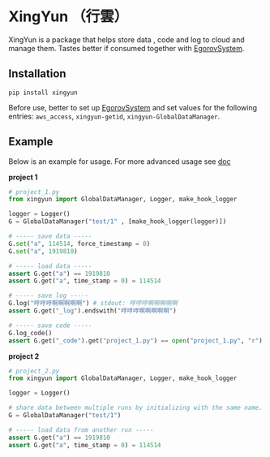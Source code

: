 # XingYun （行雲）

XingYun is a package that helps store data , code and log to cloud and manage them. Tastes better if consumed together with [EgorovSystem](https://github.com/FFTYYY/EgorovSystem/tree/main).

## Installation

`pip install xingyun`

Before use, better to set up [EgorovSystem](https://github.com/FFTYYY/EgorovSystem/tree/main) and set values for the following entries: `aws_access`, `xingyun-getid`, `xingyun-GlobalDataManager`.


## Example

Below is an example for usage. For more advanced usage see [doc](https://fftyyy.github.io/XingYun/)

__project 1__
```python
# project_1.py
from xingyun import GlobalDataManager, Logger, make_hook_logger

logger = Logger()
G = GlobalDataManager("test/1" , [make_hook_logger(logger)])

# ----- save data -----
G.set("a", 114514, force_timestamp = 0)
G.set("a", 1919810)

# ----- load data -----
assert G.get("a") == 1919810
assert G.get("a", time_stamp = 0) = 114514

# ----- save log -----
G.log("哼哼哼啊啊啊啊啊") # stdout: 哼哼哼啊啊啊啊啊
assert G.get("_log").endswith("哼哼哼啊啊啊啊啊")

# ----- save code -----
G.log_code()
assert G.get("_code").get("project_1.py") == open("project_1.py", "r").read()
```

__project 2__
```python
# project_2.py
from xingyun import GlobalDataManager, Logger, make_hook_logger

logger = Logger()

# share data between multiple runs by initializing with the same name.
G = GlobalDataManager("test/1")

# ----- load data from another run -----
assert G.get("a") == 1919810
assert G.get("a", time_stamp = 0) = 114514
```

